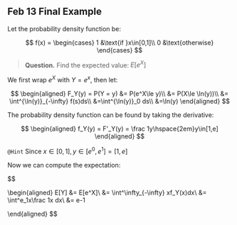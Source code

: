 ## Feb 13 Final Example

Let the probability density function be:

$$
f(x) = \begin{cases}
1 &\text{if }x\in[0,1]\\
0 &\text{otherwise}
\end{cases}
$$

> **Question.** Find the expected value: $E[e^X]$

We first wrap $e^X$ with $Y = e^x$, then let:

$$
\begin{aligned}
F_Y(y) = P(Y = y) &= P(e^X\le y)\\
&= P(X\le \ln(y))\\
&= \int^{\ln(y)}_{-\infty} f(s)ds\\
&=\int^{\ln(y)}_0 ds\\
&=\ln(y)
\end{aligned}
$$

The probability density function can be found by taking the derivative:

$$
\begin{aligned}
f_Y(y) = F'_Y(y) = \frac 1y\hspace{2em}y\in[1,e]
\end{aligned}
$$

`@Hint` Since $x\in[0,1], y\in[e^0, e^1] = [1,e]$

Now we can compute the expectation:

$$

\begin{aligned}
E[Y] &= E[e^X]\\
&= \int^\infty_{-\infty} xf_Y(x)dx\\
&= \int^e_1x\frac 1x dx\\
&= e-1

\end{aligned}
$$
